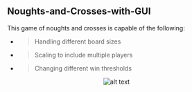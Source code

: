 ## Noughts-and-Crosses-with-GUI

This game of noughts and crosses is capable of the following:

 *   > Handling different board sizes
 *   > Scaling to include multiple players
 *   > Changing different win thresholds

<div align="center">

![alt text](../OXO-board.png)

</div>
